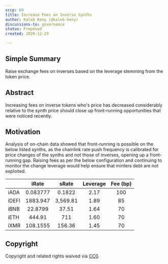 ```yaml
---
sccp: 69
title: Increase Fees on Inverse Synths
author: Kaleb Keny (@kaleb-keny)
discussions-to: governance
status: Proposed
created: 2020-12-29

---
```


<!--You can leave these HTML comments in your merged SCCP and delete the visible duplicate text guides, they will not appear and may be helpful to refer to if you edit it again. This is the suggested template for new SCCPs. Note that an SCCP number will be assigned by an editor. When opening a pull request to submit your SCCP, please use an abbreviated title in the filename, `sccp-draft_title_abbrev.md`. The title should be 44 characters or less.-->

## Simple Summary

<!--"If you can't explain it simply, you don't understand it well enough." Provide a simplified and layman-accessible explanation of the SCCP.-->

Raise exchange fees on inverses based on the leverage stemming from the token price.

## Abstract

<!--A short (~200 word) description of the variable change proposed.-->

Increasing fees on inverse tokens who's price has decreased considerably relative to the synth price should close up front-running opportunities that were noticed recently.


## Motivation

<!--The motivation is critical for SCCPs that want to update variables within Synthetix. It should clearly explain why the existing variable is not incentive aligned. SCCP submissions without sufficient motivation may be rejected outright.-->

Analysis of on-chain data showed that front-running is possible on the below listed synths, as the chainlink rate push frequency is calibrated for price changes of the synths and not those of inverses, opening up a front-running gap.
Raising fees as per the below configuration and continuing to monitor the change leverage would help ensure that minters debt are not exploited.


|       	|   iRate  	|   sRate  	| Leverage 	| Fee      (bp) 	|
|-------	|:--------:	|:--------:	|:--------:	|:-------------:	|
| iADA  	| 0.083777 	| 0.1822   	| 2.17     	| 100           	|
| iDEFI 	| 1883.947 	| 3,569.81 	| 1.89     	| 85            	|
| iBNB  	| 22.8799  	| 37.51    	| 1.64     	| 70            	|
| iETH  	| 444.91   	| 711      	| 1.60     	| 70            	|
| iXMR  	| 108.1555 	| 156.36   	| 1.45     	| 70            	|


## Copyright

Copyright and related rights waived via [CC0](https://creativecommons.org/publicdomain/zero/1.0/).
